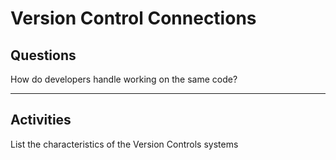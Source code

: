 # Version Control Connections

## Questions

How do developers handle working on the same code?

---

## Activities

List the characteristics of the Version Controls systems
